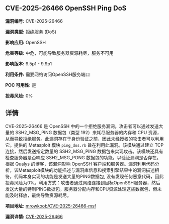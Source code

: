 ## CVE-2025-26466 OpenSSH Ping DoS

**漏洞编号:** CVE-2025-26466

**漏洞类型:** 拒绝服务 (DoS)

**影响应用:** OpenSSH

**危害等级:** 中危，可能导致服务器资源耗尽，服务不可用

**影响版本:** 9.5p1 - 9.9p1

**利用条件:** 需要网络访问OpenSSH服务端口

**POC 可用性:** 是

**投毒风险:** 0%

## 详情

CVE-2025-26466 是 OpenSSH 中的一个拒绝服务漏洞。攻击者可以通过发送大量的 SSH2_MSG_PING 数据包（类型 192）来耗尽服务器的内存和 CPU 资源，从而导致拒绝服务。此漏洞存在于身份验证之前，因此未经授权的攻击者可以利用它。提供的 Metasploit 模块 `ping_dos.rb` 旨在利用此漏洞。该模块通过建立 TCP 连接，然后发送指定数量的 SSH2_MSG_PING 数据包来实现攻击。该模块还具有检查服务器是否响应 SSH2_MSG_PONG 数据包的功能，以验证漏洞是否存在。根据 Qualys 的博客，该漏洞影响 OpenSSH 客户端和服务器。漏洞利用代码分析，该Metasploit模块的功能描述与漏洞库信息和搜索引擎结果中的漏洞描述相符，代码本身实现的功能是发送大量的PING数据包, 没有发现任何恶意代码，因此投毒风险为0%。利用方式：攻击者通过网络连接到目标OpenSSH服务器，然后发送大量的特制PING数据包，服务器分配内存和CPU资源处理这些数据包，但未能及时释放，最终导致资源耗尽。

**项目地址:** [mrowkoob/CVE-2025-26466-msf](https://github.com/mrowkoob/CVE-2025-26466-msf)

**漏洞详情:** [CVE-2025-26466](https://nvd.nist.gov/vuln/detail/CVE-2025-26466)